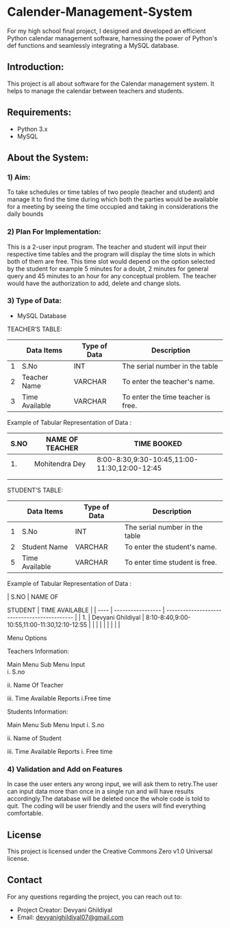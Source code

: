 # Calender-Management-System
For my high school final project, I designed and developed an efficient Python calendar management software, harnessing the power of Python's def functions and seamlessly integrating a MySQL database.

## Introduction:
This project is all about software for the Calendar management system. It helps to manage the calendar between teachers and students.

## Requirements:
* Python 3.x
* MySQL

## About the System:

### 1) Aim:
To take schedules or time tables of two people (teacher and student) and manage it to find the time during which both the parties would be available for a meeting by seeing the time occupied and taking in considerations the daily bounds


### 2) Plan For Implementation:
This is a 2-user input program. The teacher and student will input their respective time tables and the program will display the time slots in which both of them are free. This time slot would depend on the option selected by the student for example 5 minutes for a doubt, 2 minutes for general query and 45 minutes to an hour for any conceptual problem. The teacher would have the authorization to add, delete and change slots. 


### 3) Type of Data:
* MySQL Database


TEACHER’S TABLE:

 |   | Data Items     | Type of Data | Description                        |
 | - | -------------- | ------------ | ---------------------------------- |
 | 1 | S.No           | INT          | The serial number in the table     |
 | 2 | Teacher Name   | VARCHAR      | To enter the teacher's name.       |
 | 3 | Time Available | VARCHAR      | To enter the time teacher is free. |

Example of Tabular Representation of Data :

 | S.NO | NAME OF TEACHER | TIME BOOKED                                  |
 | ---- | --------------- | -------------------------------------------- |
 | 1.   | Mohitendra Dey  | 8:00-8:30,9:30-10:45,11:00-11:30,12:00-12:45 |
 |      |                 |                                              |
 |      |                 |                                              |



STUDENT’S TABLE:

|   | Data Items     | Type of Data | Description                    |
| - | -------------- | ------------ | ------------------------------ |
| 1 | S.No           | INT          | The serial number in the table |
| 2 | Student Name   | VARCHAR      | To enter the student's name.   |
| 5 | Time Available | VARCHAR      | To enter time student is free. |


Example of Tabular Representation of Data :

| S.NO | NAME OF 

STUDENT | TIME AVAILABLE                               |
| ---- | ----------------- | -------------------------------------------- |
| 1.   | Devyani Ghildiyal | 8:10-8:40,9:00-10:55,11:00-11:30,12:10-12:55 |
|      |                   |                                              |
|      |                   |                                              |


Menu Options

Teachers Information:

Main Menu
Sub Menu
Input       
i.   S.no 


ii. Name Of Teacher


iii. Time Available
Reports
i.Free time 



Students Information:

Main Menu
Sub Menu
Input 
i.  S.no


ii. Name of Student


iii. Time Available
Reports
i. Free time





### 4) Validation and Add on Features   
In case the user enters any wrong input, we will ask them to retry.The user can input data more than once in a single run and will have results accordingly.The database will be deleted once the whole code is told to quit. The coding will be user friendly and the users will find everything comfortable. 

## License
This project is licensed under the Creative Commons Zero v1.0 Universal license.

## Contact
For any questions regarding the project, you can reach out to:

* Project Creator: Devyani Ghildiyal
* Email: devyanighildiyal07@gmail.com

